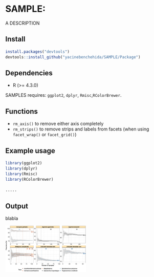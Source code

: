 # SAMPLE: 

A DESCRIPTION

## Install

``` r
install.packages("devtools")
devtools::install_github("yacinebenchehida/SAMPLE/Package")
```

## Dependencies

-   R (\>= 4.3.0)

SAMPLES requires: `ggplot2`, `dplyr`, `Rmisc`,`RColorBrewer`.

## Functions

-   `rm_axis()` to remove either axis completely
-   `rm_strips()` to remove strips and labels from facets (when using `facet_wrap()` or `facet_grid()`)

## Example usage

``` r
library(ggplot2)
library(dplyr)
library(Rmisc)
library(RColorBrewer)

.....
```

## Output

blabla

<img src="Figures/example.png" width="50%" height="50%"/>

